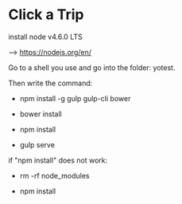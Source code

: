﻿# Click a Trip

install node v4.6.0 LTS

  --> https://nodejs.org/en/
  
Go to a shell you use and go into the folder: yotest.

Then write the command:

* npm install -g gulp gulp-cli bower

* bower install

* npm install

* gulp serve

if "npm install" does not work:

* rm -rf node_modules

* npm install


